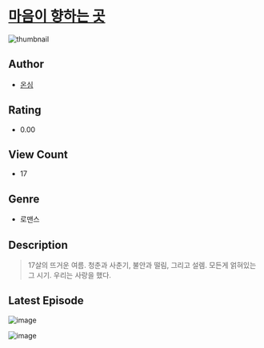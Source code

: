 # [마음이 향하는 곳](https://comic.naver.com/bestChallenge/list?titleId=810806)
![thumbnail](https://image-comic.pstatic.net/user_contents_data/challenge_comic/2023/05/24/324172/upload_3558232250684695350_480x623.jpeg)

## Author
- [온심](https://comic.naver.com/artistTitle?id=324172)

## Rating
- 0.00

## View Count
- 17

## Genre
- 로맨스

## Description
> 17살의 뜨거운 여름. 청춘과 사춘기, 불안과 떨림, 그리고 설렘. 모든게 얽혀있는 그 시기. 우리는 사랑을 했다.


## Latest Episode
![image](https://image-comic.pstatic.net/user_contents_data/challenge_comic/2023/05/24/324172/upload_3834592316499441716.jpeg)

![image](https://image-comic.pstatic.net/user_contents_data/challenge_comic/2023/05/24/324172/upload_7148110043734750818.jpeg)
